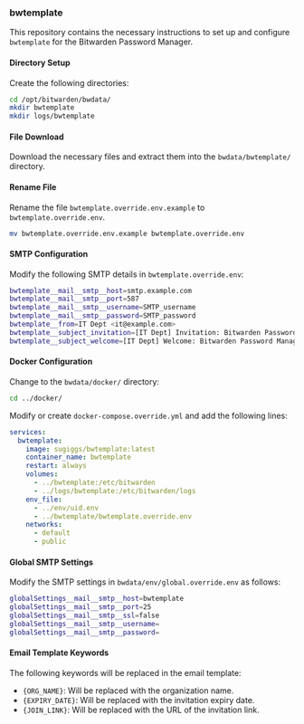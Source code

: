 ### bwtemplate

This repository contains the necessary instructions to set up and configure `bwtemplate` for the Bitwarden Password Manager.

#### Directory Setup

Create the following directories:

```bash
cd /opt/bitwarden/bwdata/
mkdir bwtemplate
mkdir logs/bwtemplate
```

#### File Download

Download the necessary files and extract them into the `bwdata/bwtemplate/` directory.

#### Rename File

Rename the file `bwtemplate.override.env.example` to `bwtemplate.override.env`.

```bash
mv bwtemplate.override.env.example bwtemplate.override.env
```

#### SMTP Configuration

Modify the following SMTP details in `bwtemplate.override.env`:

```bash
bwtemplate__mail__smtp__host=smtp.example.com
bwtemplate__mail__smtp__port=587
bwtemplate__mail__smtp__username=SMTP_username
bwtemplate__mail__smtp__password=SMTP_password
bwtemplate__from=IT Dept <it@example.com>
bwtemplate__subject_invitation=[IT Dept] Invitation: Bitwarden Password Manager
bwtemplate__subject_welcome=[IT Dept] Welcome: Bitwarden Password Manager
```

#### Docker Configuration

Change to the `bwdata/docker/` directory:

```bash
cd ../docker/
```

Modify or create `docker-compose.override.yml` and add the following lines:

```yaml
services:
  bwtemplate:
    image: sugiggs/bwtemplate:latest
    container_name: bwtemplate
    restart: always
    volumes:
      - ../bwtemplate:/etc/bitwarden
      - ../logs/bwtemplate:/etc/bitwarden/logs
    env_file:
      - ../env/uid.env
      - ../bwtemplate/bwtemplate.override.env
    networks:
      - default
      - public
```

#### Global SMTP Settings

Modify the SMTP settings in `bwdata/env/global.override.env` as follows:

```bash
globalSettings__mail__smtp__host=bwtemplate
globalSettings__mail__smtp__port=25
globalSettings__mail__smtp__ssl=false
globalSettings__mail__smtp__username=
globalSettings__mail__smtp__password=
```

#### Email Template Keywords

The following keywords will be replaced in the email template:

- `{ORG_NAME}`: Will be replaced with the organization name.
- `{EXPIRY_DATE}`: Will be replaced with the invitation expiry date.
- `{JOIN_LINK}`: Will be replaced with the URL of the invitation link.
